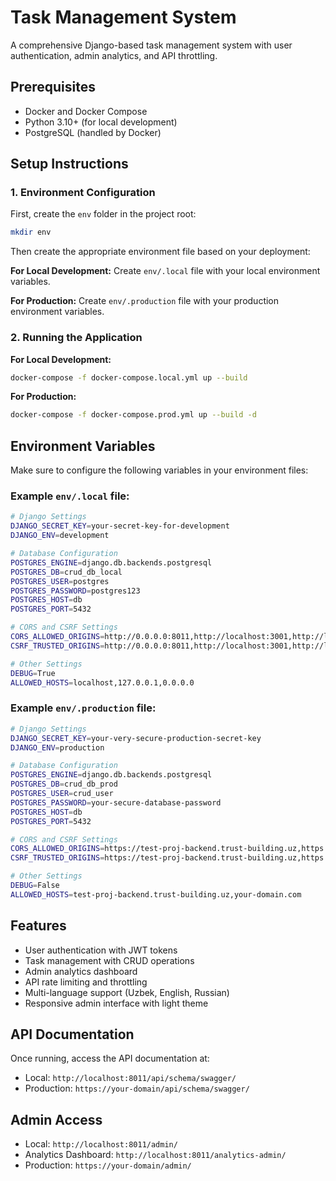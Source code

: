 # Task Management System

A comprehensive Django-based task management system with user authentication, admin analytics, and API throttling.

## Prerequisites

- Docker and Docker Compose
- Python 3.10+ (for local development)
- PostgreSQL (handled by Docker)

## Setup Instructions

### 1. Environment Configuration

First, create the `env` folder in the project root:

```bash
mkdir env
```

Then create the appropriate environment file based on your deployment:

**For Local Development:**
Create `env/.local` file with your local environment variables.

**For Production:**
Create `env/.production` file with your production environment variables.

### 2. Running the Application

**For Local Development:**
```bash
docker-compose -f docker-compose.local.yml up --build
```

**For Production:**
```bash
docker-compose -f docker-compose.prod.yml up --build -d
```

## Environment Variables

Make sure to configure the following variables in your environment files:

### Example `env/.local` file:
```bash
# Django Settings
DJANGO_SECRET_KEY=your-secret-key-for-development
DJANGO_ENV=development

# Database Configuration
POSTGRES_ENGINE=django.db.backends.postgresql
POSTGRES_DB=crud_db_local
POSTGRES_USER=postgres
POSTGRES_PASSWORD=postgres123
POSTGRES_HOST=db
POSTGRES_PORT=5432

# CORS and CSRF Settings
CORS_ALLOWED_ORIGINS=http://0.0.0.0:8011,http://localhost:3001,http://localhost:3000,http://localhost:8011
CSRF_TRUSTED_ORIGINS=http://0.0.0.0:8011,http://localhost:3001,http://localhost:3000,http://localhost:8011

# Other Settings
DEBUG=True
ALLOWED_HOSTS=localhost,127.0.0.1,0.0.0.0
```

### Example `env/.production` file:
```bash
# Django Settings
DJANGO_SECRET_KEY=your-very-secure-production-secret-key
DJANGO_ENV=production

# Database Configuration
POSTGRES_ENGINE=django.db.backends.postgresql
POSTGRES_DB=crud_db_prod
POSTGRES_USER=crud_user
POSTGRES_PASSWORD=your-secure-database-password
POSTGRES_HOST=db
POSTGRES_PORT=5432

# CORS and CSRF Settings
CORS_ALLOWED_ORIGINS=https://test-proj-backend.trust-building.uz,https://test-proj-client.trust-building.uz
CSRF_TRUSTED_ORIGINS=https://test-proj-backend.trust-building.uz,https://test-proj-client.trust-building.uz

# Other Settings
DEBUG=False
ALLOWED_HOSTS=test-proj-backend.trust-building.uz,your-domain.com
```

## Features

- User authentication with JWT tokens
- Task management with CRUD operations
- Admin analytics dashboard
- API rate limiting and throttling
- Multi-language support (Uzbek, English, Russian)
- Responsive admin interface with light theme

## API Documentation

Once running, access the API documentation at:
- Local: `http://localhost:8011/api/schema/swagger/`
- Production: `https://your-domain/api/schema/swagger/`

## Admin Access

- Local: `http://localhost:8011/admin/`
- Analytics Dashboard: `http://localhost:8011/analytics-admin/`
- Production: `https://your-domain/admin/`